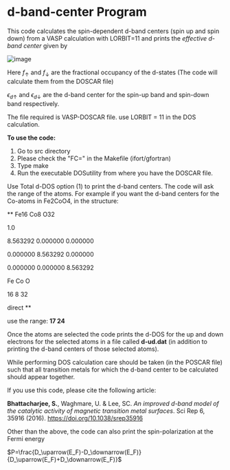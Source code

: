 # d-band-center Program

This code calculates the spin-dependent d-band centers (spin up and spin down) from a VASP calculation with LORBIT=11 and prints the _effective d-band center_ given by

![image](https://user-images.githubusercontent.com/27854932/177729995-08bfb976-f0b5-4e64-8da7-1e0315cae63a.png)



Here $f_\uparrow$ and $f_\downarrow$ are the fractional occupancy of the d-states (The code will calculate them from the DOSCAR file)

$\epsilon_{d\uparrow}$ and $\epsilon_{d\downarrow}$ are the d-band center for the spin-up band and spin-down band respectively. 

The file required is VASP-DOSCAR file.
use LORBIT = 11 in the DOS calculation.

**To use the code:**
1. Go to src directory
2. Please check the "FC=" in the Makefile (ifort/gfortran)
3. Type make
4. Run the executable DOSutility from where you have the DOSCAR file.

Use Total d-DOS option (1) to print the d-band centers. The code will ask the range of the atoms. For example if you want the d-band centers for 
the Co-atoms in Fe2CoO4, in the structure:

**
Fe16 Co8 O32

1.0

8.563292 0.000000 0.000000

0.000000 8.563292 0.000000

0.000000 0.000000 8.563292

Fe Co O

16 8 32

direct
**

use the range: 
**17 24**

Once the atoms are selected the code prints the 
d-DOS for the up and down electrons for the selected atoms in a file called **d-ud.dat** (in addition to printing the d-band centers 
of those selected atoms). 

While performing DOS calculation care should be taken (in the POSCAR file) such that all transition metals for which the d-band center 
to be calculated should appear together.

If you use this code, please cite the following article:

**Bhattacharjee, S.**, Waghmare, U. & Lee, SC. _An improved d-band model of the catalytic activity of magnetic transition metal surfaces_. Sci Rep 6, 35916 (2016). https://doi.org/10.1038/srep35916

Other than the above, the code can also print the spin-polarization at the Fermi energy

$P=\frac{D_\uparrow(E_F)-D_\downarrow(E_F)}{D_\uparrow(E_F)+D_\downarrow(E_F)}$
